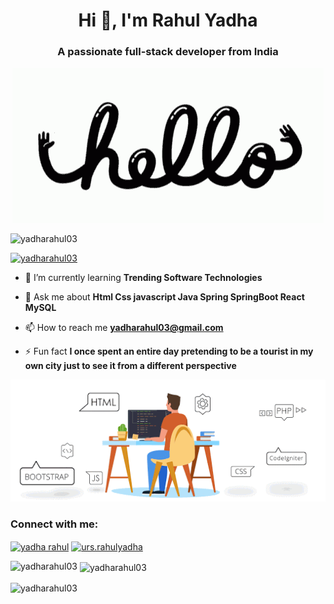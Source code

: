 <h1 align="center">Hi 👋, I'm Rahul Yadha</h1>
<h3 align="center">A passionate full-stack developer from India</h3>
<p align="center">
  <img src="https://github.com/yadharahul03/yadharahul03/blob/main/hello-wave.gif" alt="hello" /> </p>
</p>

<p align="left"> <img src="https://komarev.com/ghpvc/?username=yadharahul03&label=Profile%20views&color=0e75b6&style=flat" alt="yadharahul03" /> </p>

<p align="left"> <a href="https://github.com/ryo-ma/github-profile-trophy"><img src="https://github-profile-trophy.vercel.app/?username=yadharahul03" alt="yadharahul03" /></a> </p>

- 🌱 I’m currently learning **Trending Software Technologies**

- 💬 Ask me about **Html Css javascript Java Spring SpringBoot React MySQL**

- 📫 How to reach me **yadharahul03@gmail.com**

- ⚡ Fun fact **I once spent an entire day pretending to be a tourist in my own city just to see it from a different perspective**
<p align="center"> <img src="https://github.com/yadharahul03/yadharahul03/blob/main/My-work.gif" alt="codergif" /> </p>

<h3 align="left">Connect with me:</h3>
<p align="left">
<a href="https://linkedin.com/in/yadha rahul" target="blank"><img align="center" src="https://raw.githubusercontent.com/rahuldkjain/github-profile-readme-generator/master/src/images/icons/Social/linked-in-alt.svg" alt="yadha rahul" height="30" width="40" /></a>
<a href="https://instagram.com/urs.rahulyadha" target="blank"><img align="center" src="https://raw.githubusercontent.com/rahuldkjain/github-profile-readme-generator/master/src/images/icons/Social/instagram.svg" alt="urs.rahulyadha" height="30" width="40" /></a>
</p>


<p><img align="left" src="https://github-readme-stats.vercel.app/api/top-langs?username=yadharahul03&show_icons=true&locale=en&layout=compact" alt="yadharahul03" /></p>

<p>&nbsp;<img align="center" src="https://github-readme-stats.vercel.app/api?username=yadharahul03&show_icons=true&locale=en" alt="yadharahul03" /></p>

<p><img align="center" src="https://github-readme-streak-stats.herokuapp.com/?user=yadharahul03&" alt="yadharahul03" /></p>
